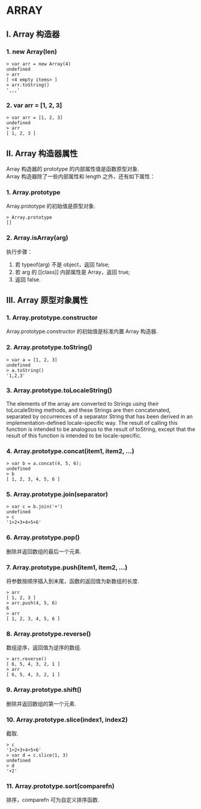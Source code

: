 # **ARRAY**

## **I. Array 构造器**

### **1. new Array(len)**

```
> var arr = new Array(4)
undefined
> arr
[ <4 empty items> ]
> arr.toString()
',,,'
```

### **2. var arr = [1, 2, 3]**

```
> var arr = [1, 2, 3]
undefined
> arr
[ 1, 2, 3 ]
```

## **II. Array 构造器属性**

Array 构造器的 prototype 的内部属性值是函数原型对象.  
Array 构造器除了一些内部属性和 length 之外，还有如下属性：  

### **1. Array.prototype**

Array.prototype 的初始值是原型对象.

```
> Array.prototype
[]
```

### **2. Array.isArray(arg)**

执行步骤：
1. 若 typeof(arg) 不是 object，返回 false;
2. 若 arg 的 [[class]] 内部属性是 Array，返回 true;
3. 返回 false.

## **III. Array 原型对象属性**

### **1. Array.prototype.constructor**

Array.prototype.constructor 的初始值是标准内置 Array 构造器.

### **2. Array.prototype.toString()**

```
> var a = [1, 2, 3]
undefined
> a.toString()
'1,2,3'
```

### **3. Array.prototype.toLocaleString()**

The elements of the array are converted to Strings using their toLocaleString methods, and these Strings are then concatenated, separated by occurrences of a separator String that has been derived in an implementation-defined locale-specific way. The result of calling this function is intended to be analogous to the result of toString, except that the result of this function is intended to be locale-specific.

### **4. Array.prototype.concat(item1, item2, ...)**

```
> var b = a.concat(4, 5, 6);
undefined
> b
[ 1, 2, 3, 4, 5, 6 ]
```

### **5. Array.prototype.join(separator)**

```
> var c = b.join('+')
undefined
> c
'1+2+3+4+5+6'
```

### **6. Array.prototype.pop()**

删除并返回数组的最后一个元素.

### **7. Array.prototype.push(item1, item2, ...)**

将参数按顺序插入到末尾，函数的返回值为新数组的长度.

```
> arr
[ 1, 2, 3 ]
> arr.push(4, 5, 6)
6
> arr
[ 1, 2, 3, 4, 5, 6 ]
```

### **8. Array.prototype.reverse()**

数组逆序，返回值为逆序的数组.

```
> arr.reverse()
[ 6, 5, 4, 3, 2, 1 ]
> arr
[ 6, 5, 4, 3, 2, 1 ]
```

### **9. Array.prototype.shift()**

删除并返回数组的第一个元素.

### **10. Array.prototype.slice(index1, index2)**

截取.
```
> c
'1+2+3+4+5+6'
> var d = c.slice(1, 3)
undefined
> d
'+2'
```

### **11. Array.prototype.sort(comparefn)**

排序，comparefn 可为自定义排序函数.

